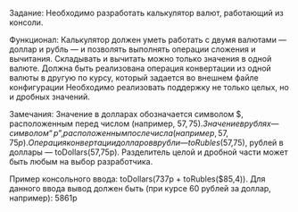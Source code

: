 Задание:
Необходимо разработать калькулятор валют, работающий из консоли.

Функционал:
Калькулятор должен уметь работать с двумя валютами — доллар и рубль — и позволять выполнять операции сложения и вычитания.
Складывать и вычитать можно только значения в одной валюте.
Должна быть реализована операция конвертации из одной валюты в другую по курсу, который задается во внешнем файле конфигурации
Необходимо реализовать поддержку не только целых, но и дробных значений.

Замечания:
Значение в долларах обозначается символом $, расположенным перед числом (например, $57,75).
Значение в рублях — символом “р”, расположенным после числа (например, 57,75р).
Операция конвертации долларов в рубли — toRubles($57,75), рублей в доллары — toDollars(57,75р).
Разделитель целой и дробной части может быть любым на выбор разработчика.

Пример консольного ввода:
toDollars(737р + toRubles($85,4)). Для данного ввода вывод должен быть (при курсе 60 рублей за доллар, например): 5861р